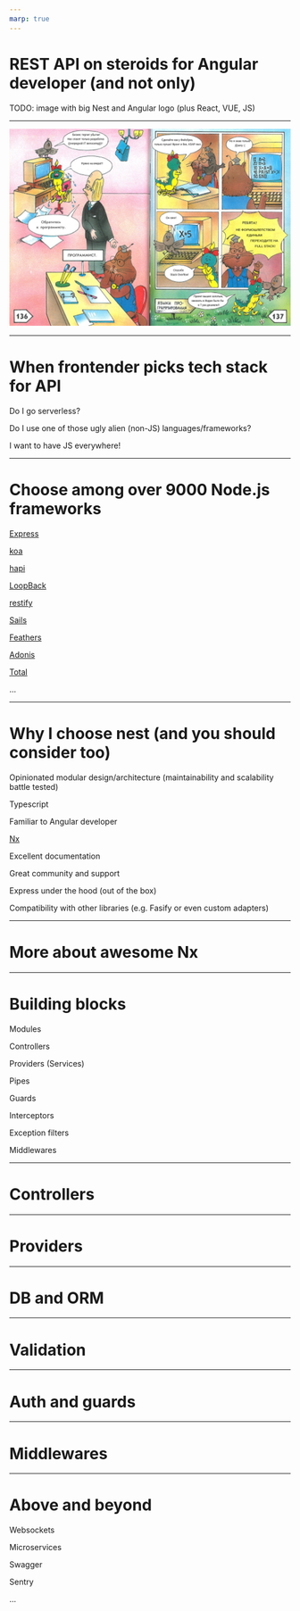```yaml
---
marp: true
---
```


<!--class: lead invert -->

# REST API on steroids for Angular developer (and not only)

TODO: image with big Nest and Angular logo (plus React, VUE, JS)

---

![bg contain](./p-fortran.png)

---

# When frontender picks tech stack for API

Do I go serverless?

Do I use one of those ugly alien (non-JS) languages/frameworks?

I want to have JS everywhere!

---

# Choose among over 9000 Node.js frameworks

[Express](https://expressjs.com/)

[koa](https://koajs.com/)

[hapi](https://hapijs.com/)

[LoopBack](https://loopback.io/)

[restify](http://restify.com/)

[Sails](https://sailsjs.com/)

[Feathers](https://feathersjs.com/)

[Adonis](https://adonisjs.com/)

[Total](https://www.totaljs.com/)

...

---

# Why I choose nest (and you should consider too)

Opinionated modular design/architecture (maintainability and scalability battle tested)

Typescript

Familiar to Angular developer

[Nx](https://nx.dev/)

Excellent documentation

Great community and support

Express under the hood (out of the box)

Compatibility with other libraries (e.g. Fasify or even custom adapters)

---

# More about awesome Nx

---

# Building blocks

Modules

Controllers

Providers (Services)

Pipes

Guards

Interceptors

Exception filters

Middlewares

---

# Controllers

---

# Providers

---

# DB and ORM

---

# Validation

---

# Auth and guards

---

# Middlewares

---

# Above and beyond

Websockets

Microservices

Swagger

Sentry

...
